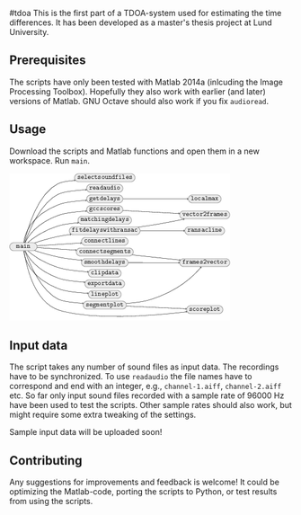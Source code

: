 #tdoa
This is the first part of a TDOA-system used for estimating the time differences.
It has been developed as a master's thesis project at Lund University.


Prerequisites
-------------
The scripts have only been tested with Matlab 2014a (inlcuding the Image Processing Toolbox).
Hopefully they also work with earlier (and later) versions of Matlab.
GNU Octave should also work if you fix `audioread`.

Usage
-----
Download the scripts and Matlab functions and open them in a new workspace.
Run `main`.

![Dependency graph](figures/matlabcode.png)

Input data
----------
The script takes any number of sound files as input data.
The recordings have to be synchronized.
To use `readaudio` the file names have to correspond and end with an integer, e.g., `channel-1.aiff`, `channel-2.aiff` etc.
So far only input sound files recorded with a sample rate of 96000 Hz have been used to test the scripts.
Other sample rates should also work, but might require some extra tweaking of the settings.

Sample input data will be uploaded soon!

Contributing
------------
Any suggestions for improvements and feedback is welcome!
It could be optimizing the Matlab-code, porting the scripts to Python, or test results from using the scripts.

